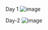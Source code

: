 Day 1
![image](https://github.com/user-attachments/assets/db9b0fc3-f429-4f5c-873f-2fb663784059)

Day-2
![image](https://github.com/user-attachments/assets/c1b61b69-4866-4fbb-977e-f152b3dc3c22)
